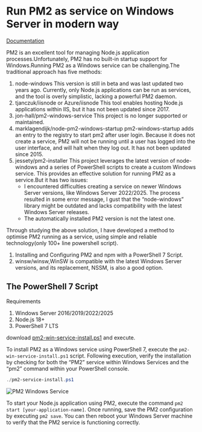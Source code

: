 # Run PM2 as service on Windows Server in modern way

[Documentation](https://medium.com/@gzthomasliang/run-pm2-as-service-on-windows-server-in-modern-way-286b9f4b8228)


PM2 is an excellent tool for managing Node.js application processes.Unfortunately, PM2 has no built-in startup support for Windows.Running PM2 as a Windows service can be challenging.The traditional approach has five methods:

1. node-windows
This version is still in beta and was last updated two years ago. Currently, only Node.js applications can be run as services, and the tool is overly simplistic, lacking a powerful PM2 daemon.
2. tjanczuk/iisnode or Azure/iisnode
This tool enables hosting Node.js applications within IIS, but it has not been updated since 2017.
3. jon-hall/pm2-windows-service
This project is no longer supported or maintained.
4. marklagendijk/node-pm2-windows-startup
pm2-windows-startup adds an entry to the registry to start pm2 after user login. Because it does not create a service, PM2 will not be running until a user has logged into the user interface, and will halt when they log out. It has not been updated since 2015.
5. jessety/pm2-installer
This project leverages the latest version of node-windows and a series of PowerShell scripts to create a custom Windows service. This provides an effective solution for running PM2 as a service.But it has two issues:
    - I encountered difficulties creating a service on newer Windows Server versions, like Windows Server 2022/2025. The process resulted in some error message, I gust that the “node-windows” library might be outdated and lacks compatibility with the latest Windows Server releases.
    - The automatically installed PM2 version is not the latest one.

Through studying the above solution, I have developed a method to optimise PM2 running as a service, using simple and reliable technology(only 100+ line powershell script).    
1. Installing and Configuring PM2 and npm with a PowerShell 7 Script.
2. winsw/winsw,WinSW is compatible with the latest Windows Server versions, and its replacement, NSSM, is also a good option.

## The PowerShell 7 Script
Requirements

1. Windows Server 2016/2019/2022/2025
2. Node.js 18+
3. PowerShell 7 LTS

download [pm2-win-service-install.ps1](https://github.com/gzthomasliang/pm2-service/blob/main/pm2-service-install.ps1) and execute.

To install PM2 as a Windows service using PowerShell 7, execute the `pm2-win-service-install.ps1` script. Following execution, verify the installation by checking for both the “PM2” service within Windows Services and the “pm2” command within your PowerShell console.

```powershell
./pm2-service-install.ps1
```

![PM2 Windows Service](https://miro.medium.com/v2/resize:fit:1400/format:webp/1*z4lU_5uSA_2wcRGx82nn1A.jpeg)

To start your Node.js application using PM2, execute the command `pm2 start [your-application-name]`. Once running, save the PM2 configuration by executing `pm2 save`. You can then reboot your Windows Server machine to verify that the PM2 service is functioning correctly.